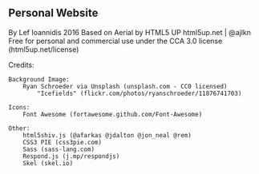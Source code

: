 Personal Website
-----------------

By Lef Ioannidis 2016
Based on Aerial by HTML5 UP
html5up.net | @ajlkn
Free for personal and commercial use under the CCA 3.0 license (html5up.net/license)

Credits:

	Background Image:
		Ryan Schroeder via Unsplash (unsplash.com - CC0 licensed)
			"Icefields" (flickr.com/photos/ryanschroeder/11876741703)

	Icons:
		Font Awesome (fortawesome.github.com/Font-Awesome)

	Other:
		html5shiv.js (@afarkas @jdalton @jon_neal @rem)
		CSS3 PIE (css3pie.com)
		Sass (sass-lang.com)
		Respond.js (j.mp/respondjs)
		Skel (skel.io)
